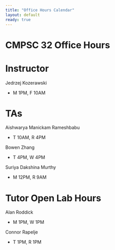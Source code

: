 ```yaml
---
title: "Office Hours Calendar"
layout: default
ready: true
---
```


<h1><strong>CMPSC 32 Office Hours</strong></h1>

# Instructor
Jedrzej Kozerawski

* M 1PM,  F 10AM

# TAs

Aishwarya Manickam Rameshbabu 

* T 10AM,  R 4PM

Bowen Zhang

* T 4PM,  W 4PM

Suriya Dakshina Murthy

* M 12PM,  R 9AM

# Tutor Open Lab Hours

Alan Roddick

* M 1PM,  W 1PM

Connor Rapelje

* T 1PM,  R 1PM
